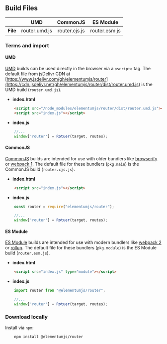 ## Build Files

| | UMD | CommonJS | ES Module |
|---:|:---:|:---:|:---:|
| **File** | router.umd.js | router.cjs.js | router.esm.js |

### Terms and import

#### UMD

[UMD](https://github.com/umdjs/umd) builds can be used directly in the browser via a `<script>` tag. The default file from jsDelivr CDN at [https://www.jsdelivr.com/gh/elementumjs/router](https://cdn.jsdelivr.net/gh/elementumjs/router/dist/router.umd.js) is the UMD build (`router.umd.js`).

* **index.html**

```html
    <script src="/node_modules/elementumjs/router/dist/router.umd.js"></script>
    <script src="index.js"></script>
```

* **index.js**

```javascript
    //...
    window['router'] = Rotuer(target, routes);
```

#### CommonJS

[CommonJS](http://wiki.commonjs.org/wiki/Modules/1.1) builds are intended for use with older bundlers like [browserify](http://browserify.org/) or [webpack 1](https://webpack.github.io). The default file for these bundlers (`pkg.main`) is the CommonJS build (`router.cjs.js`).

* **index.html**

```html
    <script src="index.js"></script>
```

* **index.js**

```javascript
    const router = require("elementumjs/router");

    //...
    window['router'] = Rotuer(target, routes);
```

#### ES Module

[ES Module](http://exploringjs.com/es6/ch_modules.html) builds are intended for use with modern bundlers like [webpack 2](https://webpack.js.org) or [rollup](http://rollupjs.org/). The default file for these bundlers (`pkg.module`) is the ES Module build (`router.esm.js`).

* **index.html**

```html
    <script src="index.js" type="module"></script>
```

* **index.js**

```javascript
    import router from "@elementumjs/router";

    //...
    window['router'] = Rotuer(target, routes);
```

### Download locally

Install via `npm`:

```sh
    npm install @elementumjs/router
```